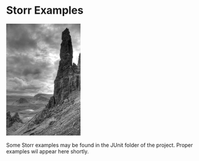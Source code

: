 # Storr Examples

<img src="images/old_man_small.jpg" height="300" alt="Old man of Storr by G.Kirby">

Some Storr examples may be found in the JUnit folder of the project.
Proper examples wil appear here shortly.